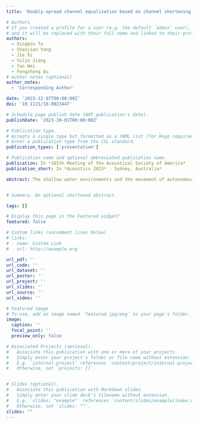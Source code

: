 ```yaml
---
title: 'Doubly-spread channel equalization based on channel shortening in mobile underwater acoustic communications'

# Authors
# If you created a profile for a user (e.g. the default `admin` user), write the username (folder name) here
# and it will be replaced with their full name and linked to their profile.
authors:
  - Xingbin Tu
  - Shaojian Yang
  - Jie Xi
  - Yulin Jiang
  - Yan Wei
  - Fengzhong Qu
# Author notes (optional)
author_notes: 
  - 'Corresponding Author'

date: '2023-12-07T00:00:00Z'
doi: '10.1121/10.0023447'

# Schedule page publish date (NOT publication's date).
publishDate: '2023-10-01T00:00:00Z'

# Publication type.
# Accepts a single type but formatted as a YAML list (for Hugo requirements).
# Enter a publication type from the CSL standard.
publication_types: ['presentation']

# Publication name and optional abbreviated publication name.
publication: In *185th Meeting of the Acoustical Society of America*
publication_short: In *Acoustics 2023* - Sydney, Australia*

abstract: The shallow water environments and the movement of autonomous underwater vehicles contribute to the distortion of acoustic signals in both the delay and Doppler domains. Numerous studies have focused on eliminating the distortion in underwater acoustic communications but have struggled to find an optimal trade-off between performance and computational complexity, rendering them impractical for marine engineering applications. In our research, we propose a channel-shortening equalization scheme based on frequency-domain decision feedback equalization (FD-DFE) to address this issue. This approach leverages FD-DFE to reduce the number of multipaths and decreases the Doppler spread of the channel. A time-domain decision feedback equalization based on recursive least squares (RLS-DFE) is then employed to eliminate residual delay and Doppler spreads. The mismatch between the block- and symbol-wise equalization is minimized by an overlapping subblock structure. Numerical simulations have demonstrated the effectiveness of this scheme. Error-free transmissions with a data rate of up to 6 kbps were achieved in a reservoir experiment between an autonomous underwater helicopter (AUH) and a shore-base receiving node.


# Summary. An optional shortened abstract.

tags: []

# Display this page in the Featured widget?
featured: false

# Custom links (uncomment lines below)
# links:
# - name: Custom Link
#   url: http://example.org

url_pdf: ''
url_code: ''
url_dataset: ''
url_poster: ''
url_project: ''
url_slides: ''
url_source: ''
url_video: ''

# Featured image
# To use, add an image named `featured.jpg/png` to your page's folder.
image:
  caption: ''
  focal_point: ''
  preview_only: false

# Associated Projects (optional).
#   Associate this publication with one or more of your projects.
#   Simply enter your project's folder or file name without extension.
#   E.g. `internal-project` references `content/project/internal-project/index.md`.
#   Otherwise, set `projects: []`.


# Slides (optional).
#   Associate this publication with Markdown slides.
#   Simply enter your slide deck's filename without extension.
#   E.g. `slides: "example"` references `content/slides/example/index.md`.
#   Otherwise, set `slides: ""`.
slides: ""
---
```

